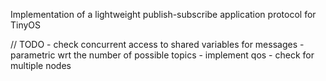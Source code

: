 Implementation of a lightweight publish-subscribe application protocol for TinyOS

// TODO
	- check concurrent access to shared variables for messages
	- parametric wrt the number of possible topics
	- implement qos
	- check for multiple nodes